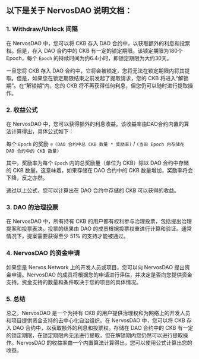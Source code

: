 ## 以下是关于 NervosDAO 说明文档：

### 1. Withdraw/Unlock 间隔

在 NervosDAO 中，您可以将 CKB 存入 DAO 合约中，以获取额外的利息和投票权。但是，存入 DAO 合约中的 CKB 有一定的锁定期限。该锁定期限为180个 Epoch，每个 `Epoch` 的持续时间为约6.4小时，即锁定期限为大约30天。

一旦您将 CKB 存入 DAO 合约中，它将会被锁定，您将无法在锁定期限内将其提取。但是，如果您在锁定期限结束之前发起了提取请求，您的 CKB 将进入“解锁期”。在“解锁期”内，您的 CKB 将不再获得任何利息，但您仍可以随时进行提取操作。

### 2. 收益公式

在 NervosDAO 中，您可以获得额外的利息收益。该收益率由DAO合约内置的算法计算得出，具体公式如下：

每个 `Epoch` 的奖励 = `(DAO 合约中总 CKB 数量 * 奖励率)` / `(当前 Epoch 内存储在 DAO 合约中的 CKB 数量)`

其中，奖励率为每个 `Epoch` 内的总奖励量（单位为 CKB）除以 DAO 合约中存储的 CKB 数量。这意味着，如果存储在 DAO 合约中的 CKB 数量增加，奖励率将会下降，反之亦然。

通过以上公式，您可以计算出在 DAO 合约中存储的 CKB 可以获得的收益。

### 3. DAO 的治理投票
在 NervosDAO 中，所有持有 CKB 的用户都有权利参与治理投票，包括提出治理提案和投票表决。投票的结果由 DAO 的成员根据投票权重进行计算和验证。通常情况下，提案需要获得至少 51% 的支持才能被通过。

### 4. NervosDAO 的资金申请
如果您是 Nervos Network 上的开发人员或项目，您可以向 NervosDAO 提出资金申请。NervosDAO 的成员将根据您的申请进行评估，并决定是否向您提供资金支持。资金支持的数量和条件取决于您的项目的具体情况。

### 5. 总结
总之，NervosDAO 是一个为持有 CKB 的用户提供治理权和为网络上的开发人员和项目提供资金支持的去中心化自治组织。在 NervosDAO 中，您可以将 CKB 存入 DAO 合约中，以获取额外的利息和投票权。存储在 DAO 合约中的 CKB 有一定的锁定期限，在锁定期限内无法进行提取，但在解锁期内您仍然可以进行提取操作。NervosDAO 的收益率由一个内置算法计算得出，您可以使用公式计算出您的收益。
